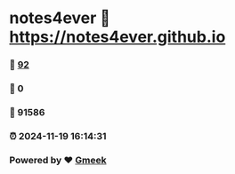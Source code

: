 # notes4ever :link: https://notes4ever.github.io 
### :page_facing_up: [92](https://notes4ever.github.io/tag.html) 
### :speech_balloon: 0 
### :hibiscus: 91586 
### :alarm_clock: 2024-11-19 16:14:31 
### Powered by :heart: [Gmeek](https://github.com/Meekdai/Gmeek)
